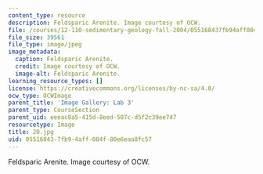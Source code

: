 ```yaml
---
content_type: resource
description: Feldsparic Arenite. Image courtesy of OCW.
file: /courses/12-110-sedimentary-geology-fall-2004/055168437fb94aff084f80e6eaa8fc57_20.jpg
file_size: 39561
file_type: image/jpeg
image_metadata:
  caption: Feldsparic Arenite.
  credit: Image courtesy of OCW.
  image-alt: Feldsparic Arenite.
learning_resource_types: []
license: https://creativecommons.org/licenses/by-nc-sa/4.0/
ocw_type: OCWImage
parent_title: 'Image Gallery: Lab 3'
parent_type: CourseSection
parent_uid: eeeac8a5-415d-8eed-507c-d5f2c39ee747
resourcetype: Image
title: 20.jpg
uid: 05516843-7fb9-4aff-084f-80e6eaa8fc57
---
```

Feldsparic Arenite. Image courtesy of OCW.